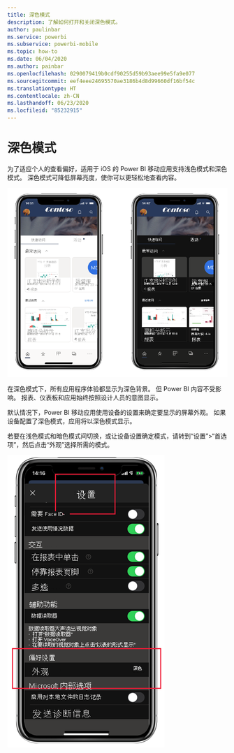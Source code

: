 ```yaml
---
title: 深色模式
description: 了解如何打开和关闭深色模式。
author: paulinbar
ms.service: powerbi
ms.subservice: powerbi-mobile
ms.topic: how-to
ms.date: 06/04/2020
ms.author: painbar
ms.openlocfilehash: 0290079419b0cdf90255d59b93aee99e5fa9e077
ms.sourcegitcommit: eef4eee24695570ae3186b4d8d99660df16bf54c
ms.translationtype: HT
ms.contentlocale: zh-CN
ms.lasthandoff: 06/23/2020
ms.locfileid: "85232915"
---
```

# <a name="dark-mode"></a>深色模式

为了适应个人的查看偏好，适用于 iOS 的 Power BI 移动应用支持浅色模式和深色模式。 深色模式可降低屏幕亮度，使你可以更轻松地查看内容。

![深色与浅色模式](media/mobile-apps-dark-mode/powerbi-mobile-darkmode-lightmode.png)

 在深色模式下，所有应用程序体验都显示为深色背景。 但 Power BI 内容不受影响。 报表、仪表板和应用始终按照设计人员的意图显示。
 
 默认情况下，Power BI 移动应用使用设备的设置来确定要显示的屏幕外观。 如果设备配置了深色模式，应用将以深色模式显示。
 
 若要在浅色模式和暗色模式间切换，或让设备设置确定模式，请转到“设置”>“首选项”，然后点击“外观”选择所需的模式。

![外观设置](media/mobile-apps-dark-mode/powerbi-mobile-appearance-settings.png)